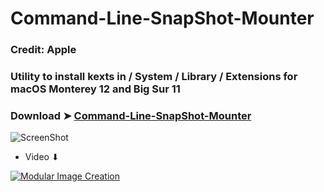 # Command-Line-SnapShot-Mounter

### Credit: Apple

### Utility to install kexts in / System / Library / Extensions for macOS Monterey 12 and Big Sur 11

### Download ➤ [Command-Line-SnapShot-Mounter]()

![ScreenShot](https://user-images.githubusercontent.com/6248794/140444910-8bd9cdb8-ceef-4a32-ac80-9ee5fb362ee7.png)

- Video ⬇︎

[![Modular Image Creation](https://user-images.githubusercontent.com/6248794/134072536-7c46b8cc-4d8b-42f9-a28a-3c02734f1f5d.png)](https://youtu.be/RhMpj3PmnyU)
